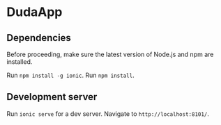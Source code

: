 # DudaApp

## Dependencies

Before proceeding, make sure the latest version of Node.js and npm are installed.

Run `npm install -g ionic`.
Run `npm install`.

## Development server

Run `ionic serve` for a dev server. Navigate to `http://localhost:8101/`.


